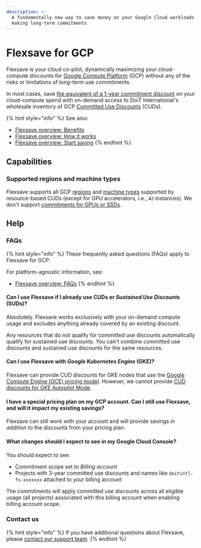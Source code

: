 ```yaml
---
description: >-
  A fundamentally new way to save money on your Google Cloud workloads without
  making long-term commitments
---
```


# Flexsave for GCP

Flexsave is your cloud co-pilot, dynamically maximizing your cloud-compute discounts for [Google Compute Platform][gcp] (GCP) without any of the risks or limitations of long-term use commitments.

In most cases, save [the equivalent of a 1-year commitment discount](overview.md#how-much-can-i-save) on your cloud-compute spend with on-demand access to DoiT International's wholesale inventory of GCP [Committed Use Discounts][cuds] (CUDs).

{% hint style="info" %}
See also:

* [Flexsave overview: Benefits](overview.md#benefits)
* [Flexsave overview: How it works](overview.md#how-it-works)
* [Flexsave overview: Start saving](overview.md#start-saving)
{% endhint %}

## Capabilities

### Supported regions and machine types

Flexsave supports all GCP [regions](https://cloud.google.com/compute/docs/regions-zones) and [machine types](https://cloud.google.com/compute/docs/machine-types) supported by resource-based CUDs (except for GPU accelerators, i.e., `A2` instances). We don't support [commitments for GPUs or SSDs][gpus-ssds].

## Help

### FAQs

{% hint style="info" %}
These frequently asked questions (FAQs) apply to Flexsave for GCP.

For platform-agnostic information, see:

* [Flexsave overview: FAQs](overview.md#faqs)
{% endhint %}

#### Can I use Flexsave if I already use CUDs or _Sustained Use Discounts_ (SUDs)?

Absolutely. Flexsave works exclusively with your on-demand compute usage and excludes anything already covered by an existing discount.

Any resources that do not qualify for committed use discounts automatically qualify for sustained use discounts. You can't combine committed use discounts and sustained use discounts for the same resources.

#### Can I use Flexsave with _Google Kubernetes Engine_ (GKE)?

Flexsave can provide CUD discounts for GKE nodes that use the [Google Compute Engine (GCE) pricing model][gke-pricing]. However, we cannot provide [CUD discounts for GKE Autopilot Mode][gke-autopilot].

#### I have a special pricing plan on my GCP account. Can I still use Flexsave, and will it impact my existing savings?

Flexsave can still work with your account and will provide savings _in addition to_ the discounts from your pricing plan.

#### What changes should I expect to see in my Google Cloud Console?

You should expect to see:

* Commitment scope set to _Billing account_
* Projects with 3-year committed use discounts and names like `doitintl-fs-xxxxxxx` attached to your billing account

The commitments will apply committed use discounts across all eligible usage (all projects) associated with this billing account when enabling billing account scope.

### Contact us

{% hint style="info" %}
If you have additional questions about Flexsave, please [contact our support team](../services/consulting-support/).
{% endhint %}

[aws]: https://aws.amazon.com/
[gke-pricing]: https://cloud.google.com/compute/docs/instances/signing-up-committed-use-discounts#restrictions
[cuds]: https:/cloud.google.com/docs/cuds
[gcp]: https://cloud.google.com/
[gke-autopilot]: https://cloud.google.com/kubernetes-engine/cud
[gpus-ssds]: https://cloud.google.com/compute/docs/instances/signing-up-committed-use-discounts#commitments_for_gpus_and_local_ssd

